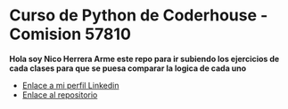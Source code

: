# Curso de Python de Coderhouse - Comision 57810

**Hola soy Nico Herrera
Arme este repo para ir subiendo los ejercicios de cada clases para que se puesa comparar la logica de cada uno**

- [Enlace a mi perfil Linkedin](https://www.linkedin.com/in/jnicolasherrera/)
- [Enlace al repositorio](https://github.com/tu_usuario/tu_repositorio)
